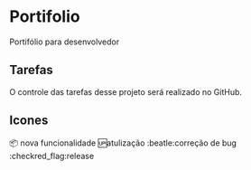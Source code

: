 # Portifolio

Portifólio para desenvolvedor

## Tarefas 
O controle das tarefas desse projeto será realizado no GitHub.

## Icones

:package: nova funcionalidade
:up:atulização
:beatle:correção de bug
:checkred_flag:release
